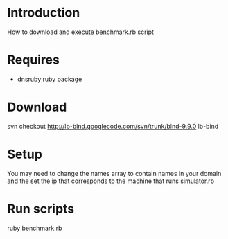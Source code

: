 # Introduction #
How to download and execute benchmark.rb script


# Requires #
  * dnsruby ruby package

# Download #
svn checkout http://lb-bind.googlecode.com/svn/trunk/bind-9.9.0 lb-bind

# Setup #
You may need to change the names array to contain names in your domain
and the set the ip that corresponds to the machine that runs simulator.rb

# Run scripts #
ruby benchmark.rb
